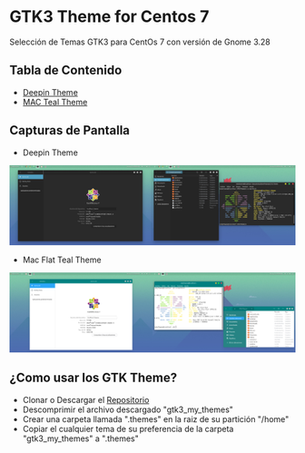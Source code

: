# GTK3 Theme for Centos 7

Selección de Temas GTK3 para CentOs 7 con versión de Gnome 3.28

## Tabla de Contenido
- [Deepin Theme](DeepinTheme)
- [MAC Teal Theme](MacFlatTealTheme)

## Capturas de Pantalla

- Deepin Theme

![GTK3 Deepin Theme](screenshoot/ss_deepin.png)

- Mac Flat Teal Theme

![Mac Flat Teal Theme](screenshoot/ss_mac_teal.png)

## ¿Como usar los GTK Theme?

- Clonar o Descargar el [Repositorio](https://github.com/edythawne/gtk3_my_themes.git)
- Descomprimir el archivo descargado "gtk3_my_themes"
- Crear una carpeta llamada ".themes" en la raiz de su partición "/home"
- Copiar el cualquier tema de su preferencia de la carpeta "gtk3_my_themes" a ".themes"
